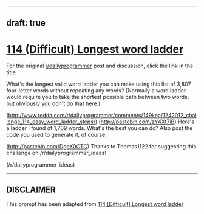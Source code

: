 ---
draft: true
----

# [114 (Difficult) Longest word ladder](https://www.reddit.com/r/dailyprogrammer/comments/149kic/1242012_challenge_114_difficult_longest_word/)

For the original [r/dailyprogrammer](https://www.reddit.com/r/dailyprogrammer/) post and discussion, click the link in the title.

What's the longest valid word ladder you can make using this list of 3,807 four-letter words without repeating any words? (Normally a word ladder would require you to take the shortest possible path between two words, but obviously you don't do that here.)

(http://www.reddit.com/r/dailyprogrammer/comments/149kec/1242012_challenge_114_easy_word_ladder_steps/)
(http://pastebin.com/zY4Xt7iB)
Here's a ladder I found of 1,709 words. What's the best you can do? Also post the code you used to generate it, of course.

(http://pastebin.com/DgeX0CTC)
Thanks to Thomas1122 for suggesting this challenge on /r/dailyprogrammer_ideas!

(/r/dailyprogrammer_ideas)

----
## **DISCLAIMER**
This prompt has been adapted from [114 [Difficult] Longest word ladder](https://www.reddit.com/r/dailyprogrammer/comments/149kic/1242012_challenge_114_difficult_longest_word/
)
